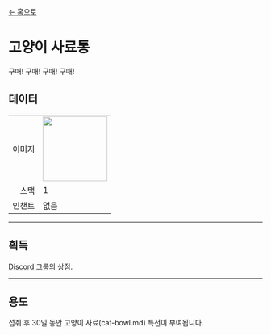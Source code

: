[← 홈으로](../)
# 고양이 사료통
구매! 구매! 구매! 구매!

## 데이터
<table>
    <tr><td align="end">이미지</td><td><img src="https://i.imgur.com/wxw402A.png" width="128"/></td></tr>
    <tr><td align="end">스택</td><td>1</td></tr>
    <tr><td align="end">인챈트</td><td>없음</td></tr>
</table>

---

## 획득
<a href="https://discord.com/channels/799977829805981716/1048223592342622289">Discord 그룹</a>의 상점.

---

## 용도
섭취 후 30일 동안 고양이 사료(cat-bowl.md) 특전이 부여됩니다.
